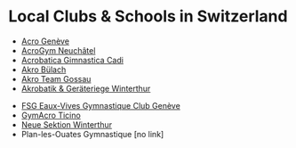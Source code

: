 # Local Clubs & Schools in Switzerland

* [Acro Genève](www.agg-ge.ch/project/gymnastique-acrobatique/)
* [AcroGym Neuchâtel](https://acrogym.ch/)
* [Acrobatica Gimnastica Cadi](https://giuventetgnacadi.ch/de/buobas-dalla-cadi-sin-parchet-naziunal/)
* [Akro Bülach](https://www.akro-bulach.ch/)
* [Akro Team Gossau](https://www.akroteamgossau.ch/index.html)
* [Akrobatik & Geräteriege Winterthur](http://wintiakro.ch/)
<!-- * [Ecole Internationale de Genève](https://www.ecolint.ch/fr/campus/la-grande-boissi%C3%A8re)-->
* [FSG Eaux-Vives Gymnastique Club Genève](https://www.fsg-eaux-vives.ch/)
* [GymAcro Ticino](http://www.gymacro.ch/)
* [Neue Sektion Winterthur](https://www.tv-nsw.ch/ressorts/akro-getu/)
* Plan-les-Ouates Gymnastique [no link]

